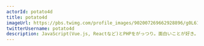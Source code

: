 ```yaml
---
actorId: potato4d
title: potato4d
imageUrl: https://pbs.twimg.com/profile_images/902007269662928896/g0L611Ss_200x200.jpg
twitterUsername: potato4d
description: JavaScript(Vue.js, Reactなど)とPHPをがっつり。面白いことが好き。テキスト書くこととUIや操作感にこだわること、外で登壇することが好きなのでそのあたりあればよしなに声かけてください。
---
```

